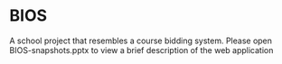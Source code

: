# BIOS
A school project that resembles a course bidding system.
Please open BIOS-snapshots.pptx to view a brief description of the web application
